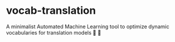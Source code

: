# vocab-translation
A minimalist Automated Machine Learning tool to optimize dynamic vocabularies for translation models :snake: :gem:
